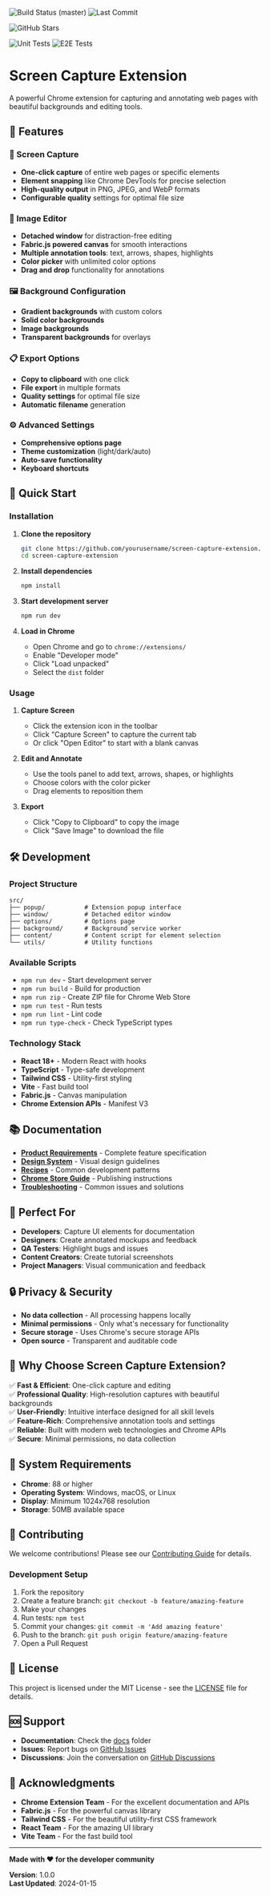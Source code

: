 ![Build Status (master)](https://github.com/briang123/screen-capture-extension/actions/workflows/ci.yml/badge.svg?branch=master)
![Last Commit](https://img.shields.io/github/last-commit/briang123/screen-capture-extension)

<!-- ![Chrome Web Store Installs](https://img.shields.io/chrome-web-store/users/EXTENSION_ID) -->
<!-- ![Chrome Web Store Version](https://img.shields.io/chrome-web-store/v/EXTENSION_ID) -->

![GitHub Stars](https://img.shields.io/github/stars/briang123/screen-capture-extension?style=social)

<!-- Replace GIST_URL with your actual Gist raw URL after first workflow run -->

![Unit Tests](https://img.shields.io/endpoint?url=https://gist.githubusercontent.com/briang123/b417ceac6cfcf12a0910ef90196e7512/raw/tests-badge.json&query=$.screen-capture-extension.unit)
![E2E Tests](https://img.shields.io/endpoint?url=https://gist.githubusercontent.com/briang123/b417ceac6cfcf12a0910ef90196e7512/raw/tests-badge.json&query=$.screen-capture-extension.e2e)

# Screen Capture Extension

A powerful Chrome extension for capturing and annotating web pages with beautiful backgrounds and editing tools.

## 🎯 Features

### 📸 Screen Capture

- **One-click capture** of entire web pages or specific elements
- **Element snapping** like Chrome DevTools for precise selection
- **High-quality output** in PNG, JPEG, and WebP formats
- **Configurable quality** settings for optimal file size

### 🎨 Image Editor

- **Detached window** for distraction-free editing
- **Fabric.js powered canvas** for smooth interactions
- **Multiple annotation tools**: text, arrows, shapes, highlights
- **Color picker** with unlimited color options
- **Drag and drop** functionality for annotations

### 🖼️ Background Configuration

- **Gradient backgrounds** with custom colors
- **Solid color backgrounds**
- **Image backgrounds**
- **Transparent backgrounds** for overlays

### 📋 Export Options

- **Copy to clipboard** with one click
- **File export** in multiple formats
- **Quality settings** for optimal file size
- **Automatic filename** generation

### ⚙️ Advanced Settings

- **Comprehensive options page**
- **Theme customization** (light/dark/auto)
- **Auto-save functionality**
- **Keyboard shortcuts**

## 🚀 Quick Start

### Installation

1. **Clone the repository**

   ```bash
   git clone https://github.com/yourusername/screen-capture-extension.git
   cd screen-capture-extension
   ```

2. **Install dependencies**

   ```bash
   npm install
   ```

3. **Start development server**

   ```bash
   npm run dev
   ```

4. **Load in Chrome**
   - Open Chrome and go to `chrome://extensions/`
   - Enable "Developer mode"
   - Click "Load unpacked"
   - Select the `dist` folder

### Usage

1. **Capture Screen**
   - Click the extension icon in the toolbar
   - Click "Capture Screen" to capture the current tab
   - Or click "Open Editor" to start with a blank canvas

2. **Edit and Annotate**
   - Use the tools panel to add text, arrows, shapes, or highlights
   - Choose colors with the color picker
   - Drag elements to reposition them

3. **Export**
   - Click "Copy to Clipboard" to copy the image
   - Click "Save Image" to download the file

## 🛠️ Development

### Project Structure

```
src/
├── popup/           # Extension popup interface
├── window/          # Detached editor window
├── options/         # Options page
├── background/      # Background service worker
├── content/         # Content script for element selection
└── utils/           # Utility functions
```

### Available Scripts

- `npm run dev` - Start development server
- `npm run build` - Build for production
- `npm run zip` - Create ZIP file for Chrome Web Store
- `npm run test` - Run tests
- `npm run lint` - Lint code
- `npm run type-check` - Check TypeScript types

### Technology Stack

- **React 18+** - Modern React with hooks
- **TypeScript** - Type-safe development
- **Tailwind CSS** - Utility-first styling
- **Vite** - Fast build tool
- **Fabric.js** - Canvas manipulation
- **Chrome Extension APIs** - Manifest V3

## 📚 Documentation

- **[Product Requirements](docs/prd.md)** - Complete feature specification
- **[Design System](docs/design-system.md)** - Visual design guidelines
- **[Recipes](docs/recipes.md)** - Common development patterns
- **[Chrome Store Guide](docs/chrome-store-listing.md)** - Publishing instructions
- **[Troubleshooting](docs/ai-troubleshooting.md)** - Common issues and solutions

## 🎯 Perfect For

- **Developers**: Capture UI elements for documentation
- **Designers**: Create annotated mockups and feedback
- **QA Testers**: Highlight bugs and issues
- **Content Creators**: Create tutorial screenshots
- **Project Managers**: Visual communication and feedback

## 🔒 Privacy & Security

- **No data collection** - All processing happens locally
- **Minimal permissions** - Only what's necessary for functionality
- **Secure storage** - Uses Chrome's secure storage APIs
- **Open source** - Transparent and auditable code

## 🚀 Why Choose Screen Capture Extension?

✅ **Fast & Efficient**: One-click capture and editing  
✅ **Professional Quality**: High-resolution captures with beautiful backgrounds  
✅ **User-Friendly**: Intuitive interface designed for all skill levels  
✅ **Feature-Rich**: Comprehensive annotation tools and settings  
✅ **Reliable**: Built with modern web technologies and Chrome APIs  
✅ **Secure**: Minimal permissions, no data collection

## 📱 System Requirements

- **Chrome**: 88 or higher
- **Operating System**: Windows, macOS, or Linux
- **Display**: Minimum 1024x768 resolution
- **Storage**: 50MB available space

## 🤝 Contributing

We welcome contributions! Please see our [Contributing Guide](CONTRIBUTING.md) for details.

### Development Setup

1. Fork the repository
2. Create a feature branch: `git checkout -b feature/amazing-feature`
3. Make your changes
4. Run tests: `npm test`
5. Commit your changes: `git commit -m 'Add amazing feature'`
6. Push to the branch: `git push origin feature/amazing-feature`
7. Open a Pull Request

## 📄 License

This project is licensed under the MIT License - see the [LICENSE](LICENSE) file for details.

## 🆘 Support

- **Documentation**: Check the [docs](docs/) folder
- **Issues**: Report bugs on [GitHub Issues](https://github.com/yourusername/screen-capture-extension/issues)
- **Discussions**: Join the conversation on [GitHub Discussions](https://github.com/yourusername/screen-capture-extension/discussions)

## 🙏 Acknowledgments

- **Chrome Extension Team** - For the excellent documentation and APIs
- **Fabric.js** - For the powerful canvas library
- **Tailwind CSS** - For the beautiful utility-first CSS framework
- **React Team** - For the amazing UI library
- **Vite Team** - For the fast build tool

---

**Made with ❤️ for the developer community**

**Version**: 1.0.0  
**Last Updated**: 2024-01-15
